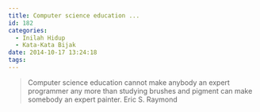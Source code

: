 ```yaml
---
title: Computer science education ...
id: 182
categories:
  - Inilah Hidup
  - Kata-Kata Bijak
date: 2014-10-17 13:24:18
tags:
---
```


> Computer science education cannot make anybody an expert programmer any more than studying brushes and pigment can make somebody an expert painter.
Eric S. Raymond